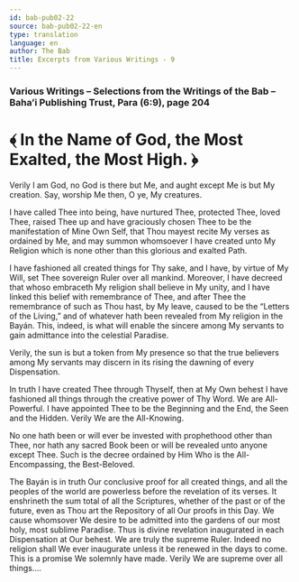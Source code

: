 ```yaml
---
id: bab-pub02-22
source: bab-pub02-22-en
type: translation
language: en
author: The Bab
title: Excerpts from Various Writings - 9
---
```

### Various Writings – Selections from the Writings of the Bab – Baha’i Publishing Trust, Para (6:9), page 204

# ﴾ In the Name of God, the Most Exalted, the Most High. ﴿

Verily I am God, no God is there but Me, and aught except Me is but My creation. Say, worship Me then, O ye, My creatures.

I have called Thee into being, have nurtured Thee, protected Thee, loved Thee, raised Thee up and have graciously chosen Thee to be the manifestation of Mine Own Self, that Thou mayest recite My verses as ordained by Me, and may summon whomsoever I have created unto My Religion which is none other than this glorious and exalted Path.

I have fashioned all created things for Thy sake, and I have, by virtue of My Will, set Thee sovereign Ruler over all mankind. Moreover, I have decreed that whoso embraceth My religion shall believe in My unity, and I have linked this belief with remembrance of Thee, and after Thee the remembrance of such as Thou hast, by My leave, caused to be the “Letters of the Living,” and of whatever hath been revealed from My religion in the Bayán. This, indeed, is what will enable the sincere among My servants to gain admittance into the celestial Paradise.

Verily, the sun is but a token from My presence so that the true believers among My servants may discern in its rising the dawning of every Dispensation.

In truth I have created Thee through Thyself, then at My Own behest I have fashioned all things through the creative power of Thy Word. We are All-Powerful. I have appointed Thee to be the Beginning and the End, the Seen and the Hidden. Verily We are the All-Knowing.

No one hath been or will ever be invested with prophethood other than Thee, nor hath any sacred Book been or will be revealed unto anyone except Thee. Such is the decree ordained by Him Who is the All-Encompassing, the Best-Beloved.

The Bayán is in truth Our conclusive proof for all created things, and all the peoples of the world are powerless before the revelation of its verses. It enshrineth the sum total of all the Scriptures, whether of the past or of the future, even as Thou art the Repository of all Our proofs in this Day. We cause whomsover We desire to be admitted into the gardens of our most holy, most sublime Paradise. Thus is divine revelation inaugurated in each Dispensation at Our behest. We are truly the supreme Ruler. Indeed no religion shall We ever inaugurate unless it be renewed in the days to come. This is a promise We solemnly have made. Verily We are supreme over all things.…